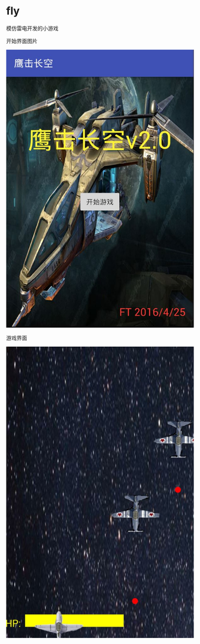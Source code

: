 # fly

模仿雷电开发的小游戏


开始界面图片


![image](https://github.com/Vinfai1995/fly/blob/master/image/%E5%BC%80%E5%A7%8B%E7%95%8C%E9%9D%A2.JPG)


游戏界面



![image](https://github.com/Vinfai1995/fly/blob/master/image/%E6%B8%B8%E6%88%8F%E7%95%8C%E9%9D%A2.JPG)

